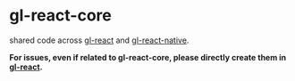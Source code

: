 # gl-react-core
shared code across [gl-react](https://github.com/ProjectSeptemberInc/gl-react/) and [gl-react-native](https://github.com/ProjectSeptemberInc/gl-react-native/).


**For issues, even if related to gl-react-core, please directly create them in [gl-react](https://github.com/ProjectSeptemberInc/gl-react/issues).**
